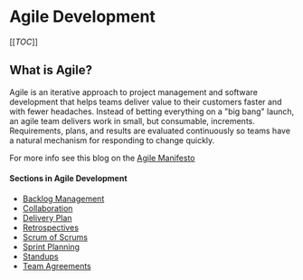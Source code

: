 # Agile Development

[[_TOC_]]

## What is Agile?

Agile is an iterative approach to project management and software development that helps teams deliver value to their customers faster and with fewer headaches. Instead of betting everything on a "big bang" launch, an agile team delivers work in small, but consumable, increments. Requirements, plans, and results are evaluated continuously so teams have a natural mechanism for responding to change quickly.

For more info see this blog on the [Agile Manifesto](https://www.atlassian.com/agile/manifesto)

#### Sections in Agile Development

- [Backlog Management](./Agile-Development/backlog-management.md)
- [Collaboration](./Agile-Development/collaboration.md)
- [Delivery Plan](./Agile-Development/delivery-plan.md)
- [Retrospectives](./Agile-Development/retrospectives.md)
- [Scrum of Scrums](./Agile-Development/scrum-of-scrums.md)
- [Sprint Planning](./Agile-Development/sprint-planning.md)
- [Standups](./Agile-Development/stand-ups.md)
- [Team Agreements](./Agile-Development/team-agreements.md)
